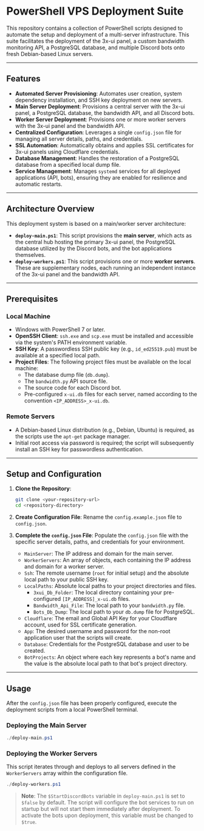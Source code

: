 # PowerShell VPS Deployment Suite

This repository contains a collection of PowerShell scripts designed to automate the setup and deployment of a multi-server infrastructure. This suite facilitates the deployment of the 3x-ui panel, a custom bandwidth monitoring API, a PostgreSQL database, and multiple Discord bots onto fresh Debian-based Linux servers.

---

## Features

* **Automated Server Provisioning**: Automates user creation, system dependency installation, and SSH key deployment on new servers.
* **Main Server Deployment**: Provisions a central server with the 3x-ui panel, a PostgreSQL database, the bandwidth API, and all Discord bots.
* **Worker Server Deployment**: Provisions one or more worker servers with the 3x-ui panel and the bandwidth API.
* **Centralized Configuration**: Leverages a single `config.json` file for managing all server details, paths, and credentials.
* **SSL Automation**: Automatically obtains and applies SSL certificates for 3x-ui panels using Cloudflare credentials.
* **Database Management**: Handles the restoration of a PostgreSQL database from a specified local dump file.
* **Service Management**: Manages `systemd` services for all deployed applications (API, bots), ensuring they are enabled for resilience and automatic restarts.

---

## Architecture Overview

This deployment system is based on a main/worker server architecture:

* **`deploy-main.ps1`**: This script provisions the **main server**, which acts as the central hub hosting the primary 3x-ui panel, the PostgreSQL database utilized by the Discord bots, and the bot applications themselves.
* **`deploy-workers.ps1`**: This script provisions one or more **worker servers**. These are supplementary nodes, each running an independent instance of the 3x-ui panel and the bandwidth API.

---

## Prerequisites

### Local Machine

* Windows with PowerShell 7 or later.
* **OpenSSH Client**: `ssh.exe` and `scp.exe` must be installed and accessible via the system's PATH environment variable.
* **SSH Key**: A passwordless SSH public key (e.g., `id_ed25519.pub`) must be available at a specified local path.
* **Project Files**: The following project files must be available on the local machine:
    * The database dump file (`db.dump`).
    * The `bandwidth.py` API source file.
    * The source code for each Discord bot.
    * Pre-configured `x-ui.db` files for each server, named according to the convention `<IP_ADDRESS>_x-ui.db`.

### Remote Servers

* A Debian-based Linux distribution (e.g., Debian, Ubuntu) is required, as the scripts use the `apt-get` package manager.
* Initial root access via password is required; the script will subsequently install an SSH key for passwordless authentication.

---

## Setup and Configuration

1.  **Clone the Repository**:
    ```bash
    git clone <your-repository-url>
    cd <repository-directory>
    ```

2.  **Create Configuration File**:
    Rename the `config.example.json` file to `config.json`.

3.  **Complete the `config.json` File**:
    Populate the `config.json` file with the specific server details, paths, and credentials for your environment.

    * `MainServer`: The IP address and domain for the main server.
    * `WorkerServers`: An array of objects, each containing the IP address and domain for a worker server.
    * `Ssh`: The remote username (`root` for initial setup) and the absolute local path to your public SSH key.
    * `LocalPaths`: Absolute local paths to your project directories and files.
        * `3xui_Db_Folder`: The local directory containing your pre-configured `[IP_ADDRESS]_x-ui.db` files.
        * `Bandwidth_Api_File`: The local path to your `bandwidth.py` file.
        * `Bots_Db_Dump`: The local path to your `db.dump` file for PostgreSQL.
    * `Cloudflare`: The email and Global API Key for your Cloudflare account, used for SSL certificate generation.
    * `App`: The desired username and password for the non-root application user that the scripts will create.
    * `Database`: Credentials for the PostgreSQL database and user to be created.
    * `BotProjects`: An object where each key represents a bot's name and the value is the absolute local path to that bot's project directory.

---

## Usage

After the `config.json` file has been properly configured, execute the deployment scripts from a local PowerShell terminal.

### Deploying the Main Server

```powershell
./deploy-main.ps1
```

### Deploying the Worker Servers

This script iterates through and deploys to all servers defined in the `WorkerServers` array within the configuration file.

```powershell
./deploy-workers.ps1
```

> **Note**: The `$StartDiscordBots` variable in `deploy-main.ps1` is set to `$false` by default. The script will configure the bot services to run on startup but will not start them immediately after deployment. To activate the bots upon deployment, this variable must be changed to `$true`.